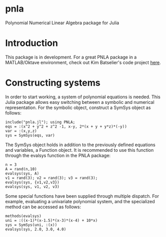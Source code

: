 pnla
====

Polynomial Numerical Linear Algebra package for Julia

# Introduction

This package is in development. For a great PNLA package in a MATLAB/Oktave environment, check out Kim Batselier's code project [here](https://github.com/kbatseli/PNLA_MATLAB_OCTAVE).

# Constructing systems

In order to start working, a system of polynomial equations is needed. This Julia package allows easy switching between a symbolic and numerical representation. For the symbolic object, construct a SymSys object as follows:

```
include("pnla.jl"); using PNLA;
eqs = :(x^2 + y^2 + z^2 -1, x-y, 2*(x + y + y*z)*(-y))
var = :(x,y,z)
sys = SymSys(eqs, var)
```

The SymSys object holds in addition to the previously defined equations and variables, a Function object. It is recommended to use this function through the evalsys function in the PNLA package:

```
n = 3
A = rand(n,10)
evalsys(sys, A)
v1 = rand(3); v2 = rand(3); v3 = rand(3);
evalsys(sys, {v1,v2,v3})
evalsys(sys, v1, v2, v3)
```

Some special functions have been supplied through multiple dispatch. For example, evaluating a univariate polynomial system, and the specialized method can be accessed as follows:

```
methods(evalsys)
uni = :((x-1)*(x-1.5)*(x-3)*(x-4) + 10*x)
sys = SymSys(uni, :(x))
evalsys(sys, 2.0, 3.0, 4.0)
```
